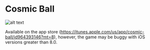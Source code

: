 # Cosmic Ball

![alt text](https://www.google.com/search?q=cosmic+ball+garrett+crawford&source=lnms&tbm=isch&sa=X&ved=0ahUKEwjzyqPc7djWAhUmslQKHVETCIoQ_AUICygC&biw=1920&bih=979#imgrc=hq8FBnGVjD5_AM:)

Available on the app store (https://itunes.apple.com/us/app/cosmic-ball/id964393146?mt=8), however, the game may be buggy with iOS versions greater than 8.0.

